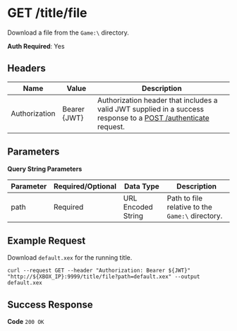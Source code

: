 # GET /title/file

Download a file from the `Game:\` directory.

**Auth Required**: Yes

## Headers

| Name          | Value        | Description                                                                                                                              |
| ------------- | ------------ | ---------------------------------------------------------------------------------------------------------------------------------------- |
| Authorization | Bearer {JWT} | Authorization header that includes a valid JWT supplied in a success response to a [POST /authenticate](./post_authenticate.md) request. |

## Parameters

**Query String Parameters**

| Parameter | Required/Optional | Data Type          | Description                                      |
| --------- | ----------------- | ------------------ | ------------------------------------------------ |
| path      | Required          | URL Encoded String | Path to file relative to the `Game:\` directory. |

## Example Request

Download `default.xex` for the running title.

```
curl --request GET --header "Authorization: Bearer ${JWT}" "http://${XBOX_IP}:9999/title/file?path=default.xex" --output default.xex
```

## Success Response

**Code** `200 OK`
